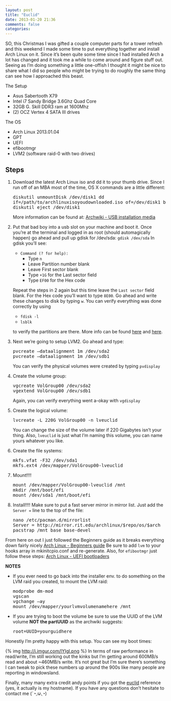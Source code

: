 ```yaml
---
layout: post
title: "Euclid"
date: 2013-01-20 21:36
comments: false
categories:
---
```


SO, this Christmas I was gifted a couple computer parts for a tower refresh and
this weekend I made some time to put everything together and install Arch Linux
on it. Since it’s been quite some time since I had installed Arch a lot has
changed and it took me a while to come around and figure stuff out. Seeing as
I’m doing something a little one-offish I thought it might be nice to share what
I did so people who might be trying to do roughly the same thing can see how I
approached this beast.

The Setup

-   Asus Sabertooth X79
-   Intel i7 Sandy Bridge 3.6Ghz Quad Core
-   32GB G. Skill DDR3 ram at 1600Mhz
-   (2) OCZ Vertex 4 SATA III drives

The OS

-   Arch Linux 2013.01.04
-   GPT
-   UEFI
-   efibootmgr
-   LVM2 (software raid-0 with two drives)

Steps
---

1.  Download the latest Arch Linux iso and dd it to your thumb drive.
    Since I run off of an MBA most of the time, OS X commands are a little
    different:
    <pre>
    diskutil unmountDisk /dev/disk1 dd
    if=/path/to/archlinuxisoyoudownloaded.iso of=/dev/disk1 bs=8192
    diskutil eject /dev/disk1
    </pre>
    More information can be found at: [Archwiki - USB installation media](https://wiki.archlinux.org/index.php/USB_Installation_Media)

2.  Put that bad boy into a usb slot on your machine and boot it.  Once you’re
    at the terminal and logged in as root (should automagically happen) go ahead
    and pull up gdisk for /dev/sda: `gdisk /dev/sda` In gdisk you’ll see:
    * `Command (? for help):`
      * Type `n`
      * Leave Partition number blank
      * Leave First sector blank
      * Type `+1G` for the Last sector field
      * Type `EF00` for the Hex code

    Repeat the steps in 2 again but this time leave the `Last sector` field blank.
    For the Hex code you’ll want to type `8E00`.
    Go ahead and write these changes to disk by typing `w`.
    You can verify everything was done correctly by using
    * `fdisk -l`
    * `lsblk`

    to verify the partitions are there.
    More info can be found [here](http://www.rodsbooks.com/gdisk/walkthrough.html) and [here](https://wiki.archlinux.org/index.php/Unified_Extensible_Firmware_Interface#Create_an_UEFI_System_Partition_in_Linux).

3.  Next we’re going to setup LVM2.  Go ahead and type:
    <pre>
    pvcreate —dataalignment 1m /dev/sda2
    pvcreate —dataalignment 1m /dev/sdb1
    </pre>
    You can verify the physical volumes were created by typing `pvdisplay`

4.  Create the volume group:
    <pre>
    vgcreate VolGroup00 /dev/sda2
    vgextend VolGroup00 /dev/sdb1
    </pre>
    Again, you can verify everything went a-okay with `vgdisplay`

5.  Create the logical volume:
    <pre>
    lvcreate -L 220G VolGroup00 -n lveuclid
    </pre>
    You can change the size of the volume later if 220 Gigabytes isn’t your thing.
    Also, `lveuclid` is just what I’m naming this volume, you can name yours whatever you like.

6.  Create the file systems:
    <pre>
    mkfs.vfat -F32 /dev/sda1
    mkfs.ext4 /dev/mapper/VolGroup00-lveuclid
    </pre>

7.  Mount!!!!
    <pre>
    mount /dev/mapper/VolGroup00-lveuclid /mnt
    mkdir /mnt/boot/efi
    mount /dev/sda1 /mnt/boot/efi
    </pre>

8.  Install!!!! Make sure to put a fast server mirror in mirror list. Just add the `Server =` line
    to the top of the file:
    <pre>
    nano /etc/pacman.d/mirrorlist
    Server = http://mirror.rit.edu/archlinux/$repo/os/$arch
    pacstrap /mnt base base-devel
    </pre>
From here on out I just followed the Beginners guide as it breaks everything down fairly nicely [Arch Linux - Beginners guide](https://wiki.archlinux.org/index.php/Beginners'_Guide)
Be sure to add `lvm` to your hooks array in mkinitcpio.conf and re-generate. Also, for `efibootmgr` just follow these steps: [Arch Linux - UEFI bootloaders](https://wiki.archlinux.org/index.php/UEFI_Bootloaders#Using_efibootmgr_entry)

__NOTES__

-   If you ever need to go back into the installer env. to do something on the LVM raid you created, to mount the LVM raid:
    <pre>
    modprobe dm-mod
    vgscan
    vgchange –ay
    mount /dev/mapper/yourlvmvolumenamehere /mnt
    </pre>
-   If you are trying to boot the volume be sure to use the UUID of the LVM volume **NOT the partUUID** as the archwiki suggests:
    <pre>
    root=UUID=yourguidhere
    </pre>

Honestly I’m pretty happy with this setup.
You can see my boot times:


{% img http://i.imgur.com/lYIgI.png %}
In terms of raw performance in read/write, I’m still working out the kinks
but I’m getting around 600MB/s read and about ~460MB/s write.
It’s not great but I’m sure there’s something I can tweak to pick these
numbers up around the 900s like many people are reporting in windowsland.

Finally, many many extra credit andy points if you got the [euclid](http://en.wikipedia.org/wiki/Pi_%28film%29) reference (yes, it actually is my hostname).  If you have any questions don’t hesitate to contact me (´◔◞౪◟◔)
